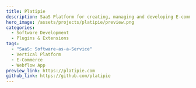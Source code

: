 ```yaml
---
title: Platipie
description: SaaS Platform for creating, managing and developing E-commerce stores on no-code platform (Webflow).
hero_image: /assets/projects/platipie/preview.png
categories:
  - Software Development
  - Plugins & Extensions
tags:
  - "SaaS: Software-as-a-Service"
  - Vertical Platform
  - E-Commerce
  - Webflow App
preview_link: https://platipie.com
github_link: https://github.com/platipie
---
```

